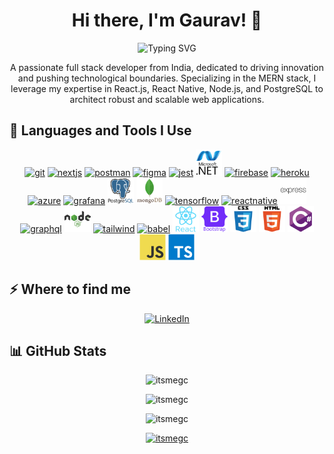 <h1 align="center">Hi there, I'm Gaurav! 👋</h1> <p align="center"> <img src="https://readme-typing-svg.demolab.com?font=Fira+Code&weight=500&size=30&pause=1000&color=2D97C8&width=435&lines=Passionate+Full+Stack+Developer;MERN+Stack+Enthusiast;Always+Learning+New+Things" alt="Typing SVG" /> </p> <p align="center"> A passionate full stack developer from India, dedicated to driving innovation and pushing technological boundaries. Specializing in the MERN stack, I leverage my expertise in React.js, React Native, Node.js, and PostgreSQL to architect robust and scalable web applications. </p> <h2>🚀 Languages and Tools I Use</h2> <p align="center"> <a target="_blank" href="https://git-scm.com/"><img src="https://www.vectorlogo.zone/logos/git-scm/git-scm-icon.svg" alt="git" width="42" height="42" /></a> <a target="_blank" href="https://nextjs.org/"><img src="https://cdn.worldvectorlogo.com/logos/nextjs-2.svg" alt="nextjs" width="42" height="42" /></a> <a target="_blank" href="https://www.postman.com/"><img src="https://www.vectorlogo.zone/logos/getpostman/getpostman-icon.svg" alt="postman" width="42" height="42" /></a> <a target="_blank" href="https://www.figma.com/"><img src="https://www.vectorlogo.zone/logos/figma/figma-icon.svg" alt="figma" width="42" height="42" /></a> <a target="_blank" href="https://jestjs.io/"><img src="https://www.vectorlogo.zone/logos/jestjsio/jestjsio-icon.svg" alt="jest" width="42" height="42" /></a> <a target="_blank" href="https://dotnet.microsoft.com/"><img src="https://raw.githubusercontent.com/devicons/devicon/master/icons/dot-net/dot-net-original-wordmark.svg" alt="dotnet" width="42" height="42" /></a> <a target="_blank" href="https://firebase.google.com/"><img src="https://www.vectorlogo.zone/logos/firebase/firebase-icon.svg" alt="firebase" width="42" height="42" /></a> <a target="_blank" href="https://www.heroku.com/"><img src="https://www.vectorlogo.zone/logos/heroku/heroku-icon.svg" alt="heroku" width="42" height="42" /></a> <a target="_blank" href="https://azure.microsoft.com/"><img src="https://www.vectorlogo.zone/logos/microsoft_azure/microsoft_azure-icon.svg" alt="azure" width="42" height="42" /></a> <a target="_blank" href="https://grafana.com/"><img src="https://www.vectorlogo.zone/logos/grafana/grafana-icon.svg" alt="grafana" width="42" height="42" /></a> <a target="_blank" href="https://www.postgresql.org/"><img src="https://raw.githubusercontent.com/devicons/devicon/master/icons/postgresql/postgresql-original-wordmark.svg" alt="postgresql" width="42" height="42" /></a> <a target="_blank" href="https://www.mongodb.com/"><img src="https://raw.githubusercontent.com/devicons/devicon/master/icons/mongodb/mongodb-original-wordmark.svg" alt="mongodb" width="42" height="42" /></a> <a target="_blank" href="https://www.tensorflow.org/"><img src="https://www.vectorlogo.zone/logos/tensorflow/tensorflow-icon.svg" alt="tensorflow" width="42" height="42" /></a> <a target="_blank" href="https://reactnative.dev/"><img src="https://reactnative.dev/img/header_logo.svg" alt="reactnative" width="42" height="42" /></a> <a target="_blank" href="https://expressjs.com/"><img src="https://raw.githubusercontent.com/devicons/devicon/master/icons/express/express-original-wordmark.svg" alt="express" width="42" height="42" /></a> <a target="_blank" href="https://graphql.org/"><img src="https://www.vectorlogo.zone/logos/graphql/graphql-icon.svg" alt="graphql" width="42" height="42" /></a> <a target="_blank" href="https://nodejs.org/"><img src="https://raw.githubusercontent.com/devicons/devicon/master/icons/nodejs/nodejs-original-wordmark.svg" alt="nodejs" width="42" height="42" /></a> <a target="_blank" href="https://tailwindcss.com/"><img src="https://www.vectorlogo.zone/logos/tailwindcss/tailwindcss-icon.svg" alt="tailwind" width="42" height="42" /></a> <a target="_blank" href="https://babeljs.io/"><img src="https://www.vectorlogo.zone/logos/babeljs/babeljs-icon.svg" alt="babel" width="42" height="42" /></a> <a target="_blank" href="https://reactjs.org/"><img src="https://raw.githubusercontent.com/devicons/devicon/master/icons/react/react-original-wordmark.svg" alt="react" width="42" height="42" /></a> <a target="_blank" href="https://getbootstrap.com/"><img src="https://raw.githubusercontent.com/devicons/devicon/master/icons/bootstrap/bootstrap-plain-wordmark.svg" alt="bootstrap" width="42" height="42" /></a> <a target="_blank" href="https://developer.mozilla.org/en-US/docs/Web/CSS"><img src="https://raw.githubusercontent.com/devicons/devicon/master/icons/css3/css3-original-wordmark.svg" alt="css3" width="42" height="42" /></a> <a target="_blank" href="https://developer.mozilla.org/en-US/docs/Web/HTML"><img src="https://raw.githubusercontent.com/devicons/devicon/master/icons/html5/html5-original-wordmark.svg" alt="html5" width="42" height="42" /></a> <a target="_blank" href="https://learn.microsoft.com/en-us/dotnet/csharp/"><img src="https://raw.githubusercontent.com/devicons/devicon/master/icons/csharp/csharp-original.svg" alt="csharp" width="42" height="42" /></a> <a target="_blank" href="https://developer.mozilla.org/en-US/docs/Web/JavaScript"><img src="https://raw.githubusercontent.com/devicons/devicon/master/icons/javascript/javascript-original.svg" alt="javascript" width="42" height="42" /></a> <a target="_blank" href="https://www.typescriptlang.org/"><img src="https://raw.githubusercontent.com/devicons/devicon/master/icons/typescript/typescript-original.svg" alt="typescript" width="42" height="42" /></a> </p> <h2>⚡️ Where to find me</h2> <p align="center"> <a target="_blank" href="https://www.linkedin.com/in/gaurav-chand-862864165"><img src="https://img.shields.io/badge/-LinkedIn-%230077B5?style=for-the-badge&logo=linkedin&logoColor=white" alt="LinkedIn"></a> </p> <h2>📊 GitHub Stats</h2> <p align="center"> <img src="https://github-readme-stats.vercel.app/api?username=itsmegc&show_icons=true&locale=en" alt="itsmegc" /> </p> <p align="center"> <img src="https://github-readme-streak-stats.herokuapp.com/?user=itsmegc&" alt="itsmegc" /> </p> <p align="center"> <img src="https://github-readme-stats.vercel.app/api/top-langs?username=itsmegc&show_icons=true&locale=en&layout=compact" alt="itsmegc" /> </p> <p align="center"> <a href="https://github.com/ryo-ma/github-profile-trophy"><img src="https://github-profile-trophy.vercel.app/?username=itsmegc" alt="itsmegc" /></a> </p>
